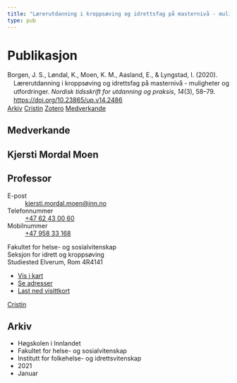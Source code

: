 ```yaml
---
title: "Lærerutdanning i kroppsøving og idrettsfag på masternivå - muligheter og utfordringer"
type: pub
---
```

<h1>Publikasjon</h1>
<article id="csl-bib-container-JSQDG8I9" class="csl-bib-container">
  <div class="csl-bib-body" style="line-height: 1.35; padding-left: 1em; text-indent:-1em;">
  <div class="csl-entry">Borgen, J. S., L&#xF8;ndal, K., Moen, K. M., Aasland, E., &amp; Lyngstad, I. (2020). L&#xE6;rerutdanning i kropps&#xF8;ving og idrettsfag p&#xE5; masterniv&#xE5; - muligheter og utfordringer. <i>Nordisk tidsskrift for utdanning og praksis</i>, <i>14</i>(3), 58&#x2013;79. <a href="https://doi.org/10.23865/up.v14.2486">https://doi.org/10.23865/up.v14.2486</a></div>
</div>
  <div class="csl-bib-buttons">
    <a href="#taxonomy-article-JSQDG8I9" class="csl-bib-button">Arkiv</a>
    <a href="https://app.cristin.no/results/show.jsf?id=1877446" alt="Cristin URL" class="csl-bib-button">Cristin</a>
    <a href="http://zotero.org/groups/5022929/items/JSQDG8I9" alt="Zotero URL" class="csl-bib-button">Zotero</a>
    <a href="#contributors-article-JSQDG8I9" class="csl-bib-button">Medverkande</a>
  </div>
  <div id="csl-bib-meta-container-JSQDG8I9"></div>
</article>
<div id="csl-bib-meta-JSQDG8I9" class="csl-bib-meta">
  <article id="contributors-article-JSQDG8I9" class="contributors-article">
    <h1>Medverkande</h1>
    <div class="personas">
<div class="vrtx-hinn-person-card">
<div class="photo">
<i class="lar la-user-circle missing-person"></i>
</div>
<div class="info">
<hgroup><h1>Kjersti Mordal Moen</h1>
<h2>Professor</h2>
</hgroup><dl>
<dt>E-post</dt>
<dd>
<a href="mailto:kjersti.mordal.moen@inn.no">kjersti.mordal.moen@inn.no</a>
</dd>
<dt>Telefonnummer</dt>
<dd><a href="tel:+4762430060">
+47 62 43 00 60
</a></dd>
<dt>Mobilnummer</dt>
<dd><a href="tel:+4795833168">
+47 958 33 168
</a></dd>
</dl>
<p>
Fakultet for helse- og sosialvitenskap<br>
Seksjon for idrett og kroppsøving<br>
Studiested Elverum,
Rom 4R4141
</p>
<ul class="vrtx-hinn-links">
<li><a href="https://www.google.com/maps?q=60.88156,11.53723">Vis i kart</a></li>
<li><a href="https://www.inn.no/finn-en-ansatt/kjersti-mordal-moen.html#vrtx-hinn-addresses">Se adresser</a></li>
<li><a href="https://www.inn.no/finn-en-ansatt/kjersti-mordal-moen.html?vrtx=vcf">Last ned visittkort</a></li>
</ul>
</div>
</div>
<a href="https://app.cristin.no/persons/show.jsf?id=53554" alt="Cristin URL" class="personas-cristin">Cristin</a>
</div>
  </article>
  <article id="taxonomy-article-JSQDG8I9" class="taxonomy-article">
    <h1>Arkiv</h1>
    <ul>
      <li>Høgskolen i Innlandet</li>
      <li>Fakultet for helse- og sosialvitenskap</li>
      <li>Institutt for folkehelse- og idrettsvitenskap</li>
      <li>2021</li>
      <li>Januar</li>
    </ul>
  </article>
</div>
